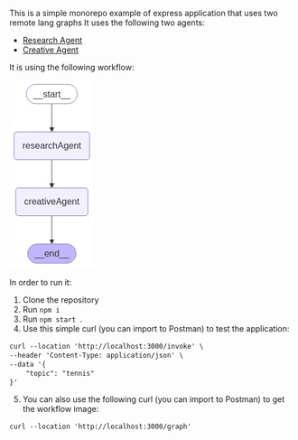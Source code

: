 This is a simple monorepo example of express application that uses two remote lang graphs
It uses the following two agents:
- [Research Agent](https://github.com/adijesori/reusable-agents-poc/tree/master/research-agent)
- [Creative Agent](https://github.com/adijesori/reusable-agents-poc/tree/master/creative-agent)

It is using the following workflow:

![workflow](./docs/graph.png)

In order to run it:
1. Clone the repository
2. Run `npm i`
3. Run `npm start `.
4. Use this simple curl (you can import to Postman) to test the application:
```
curl --location 'http://localhost:3000/invoke' \
--header 'Content-Type: application/json' \
--data '{
    "topic": "tennis"
}'
```
5. You can also use the following curl (you can import to Postman) to get the workflow image:
```
curl --location 'http://localhost:3000/graph'
```

